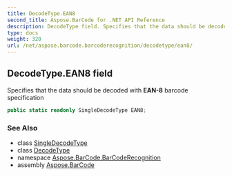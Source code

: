 ```yaml
---
title: DecodeType.EAN8
second_title: Aspose.BarCode for .NET API Reference
description: DecodeType field. Specifies that the data should be decoded with EAN8 barcode specification
type: docs
weight: 320
url: /net/aspose.barcode.barcoderecognition/decodetype/ean8/
---
```

## DecodeType.EAN8 field

Specifies that the data should be decoded with **EAN-8** barcode specification

```csharp
public static readonly SingleDecodeType EAN8;
```

### See Also

* class [SingleDecodeType](../../singledecodetype/)
* class [DecodeType](../)
* namespace [Aspose.BarCode.BarCodeRecognition](../../decodetype/)
* assembly [Aspose.BarCode](../../../)


